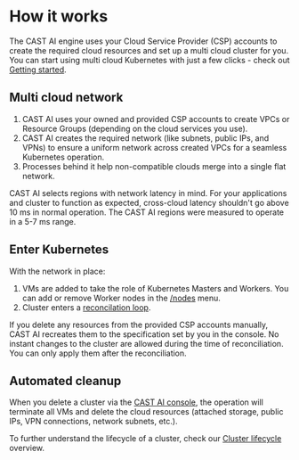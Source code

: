 # How it works

The CAST AI engine uses your Cloud Service Provider (CSP) accounts to create the required cloud resources and set up a multi cloud cluster for you. You can start using multi cloud Kubernetes with just a few clicks - check out [Getting started](../getting-started.md).

## Multi cloud network

1. CAST AI uses your owned and provided CSP accounts to create VPCs or Resource Groups (depending on the cloud services you use).
2. CAST AI creates the required network (like subnets, public IPs, and VPNs) to ensure a uniform network across created VPCs for a seamless Kubernetes operation.
3. Processes behind it help non-compatible clouds merge into a single flat network.

CAST AI selects regions with network latency in mind. For your applications and cluster to function as expected, cross-cloud latency shouldn't go above 10 ms in normal operation. The CAST AI regions were measured to operate in a 5-7 ms range.

## Enter Kubernetes

With the network in place:

1. VMs are added to take the role of Kubernetes Masters and Workers. You can add or remove Worker nodes in the [/nodes](../console-overview/console-overview.md#nodes) menu.
2. Cluster enters a [reconcilation loop](../concepts/cluster-lifecycle.md#2-reconciliation-healing).

If you delete any resources from the provided CSP accounts manually, CAST AI recreates them to the specification set by you in the console. No instant changes to the cluster are allowed during the time of reconciliation. You can only apply them after the reconciliation.

## Automated cleanup

When you delete a cluster via the [CAST AI console](../console-overview/console-overview.md#dashboard), the operation will terminate all VMs and delete the cloud resources (attached storage, public IPs, VPN connections, network subnets, etc.).

To further understand the lifecycle of a cluster, check our [Cluster lifecycle](../concepts/cluster-lifecycle.md) overview.
